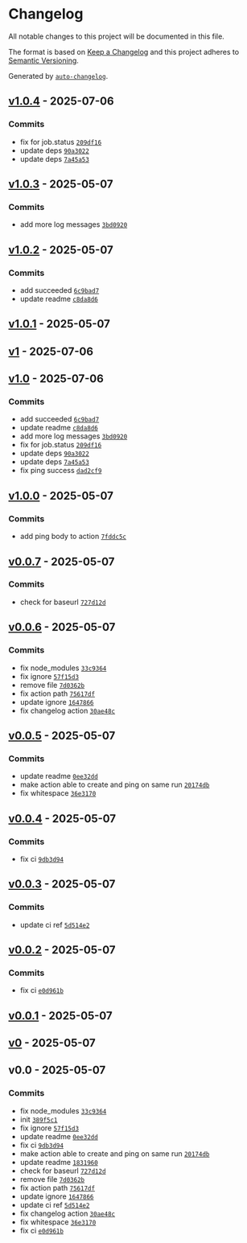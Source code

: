 # Changelog

All notable changes to this project will be documented in this file.

The format is based on [Keep a Changelog](https://keepachangelog.com/en/1.0.0/)
and this project adheres to [Semantic Versioning](https://semver.org/spec/v2.0.0.html).

Generated by [`auto-changelog`](https://github.com/CookPete/auto-changelog).

## [v1.0.4](https://github.com/olofvndrhr/healthchecks-action/compare/v1.0.3...v1.0.4) - 2025-07-06

### Commits

- fix for job.status [`209df16`](https://github.com/olofvndrhr/healthchecks-action/commit/209df161167acbc4c9793da81a62b413fdbf6553)
- update deps [`90a3022`](https://github.com/olofvndrhr/healthchecks-action/commit/90a302284125e3f0f854c160bbb37e067bd295b5)
- update deps [`7a45a53`](https://github.com/olofvndrhr/healthchecks-action/commit/7a45a53081bc23fb6c97ad17aa44fd62a2a01f6d)

## [v1.0.3](https://github.com/olofvndrhr/healthchecks-action/compare/v1.0.2...v1.0.3) - 2025-05-07

### Commits

- add more log messages [`3bd0920`](https://github.com/olofvndrhr/healthchecks-action/commit/3bd09201d6e3231753d9ba327ef40e8a6b3b20e5)

## [v1.0.2](https://github.com/olofvndrhr/healthchecks-action/compare/v1.0.1...v1.0.2) - 2025-05-07

### Commits

- add succeeded [`6c9bad7`](https://github.com/olofvndrhr/healthchecks-action/commit/6c9bad7bd1aa7faaa8e835d6ee33e5d4536a2a49)
- update readme [`c8da8d6`](https://github.com/olofvndrhr/healthchecks-action/commit/c8da8d63cf2fe9dd677739e875d3a6420f345e4d)

## [v1.0.1](https://github.com/olofvndrhr/healthchecks-action/compare/v1...v1.0.1) - 2025-05-07

## [v1](https://github.com/olofvndrhr/healthchecks-action/compare/v1.0...v1) - 2025-07-06

## [v1.0](https://github.com/olofvndrhr/healthchecks-action/compare/v1.0.0...v1.0) - 2025-07-06

### Commits

- add succeeded [`6c9bad7`](https://github.com/olofvndrhr/healthchecks-action/commit/6c9bad7bd1aa7faaa8e835d6ee33e5d4536a2a49)
- update readme [`c8da8d6`](https://github.com/olofvndrhr/healthchecks-action/commit/c8da8d63cf2fe9dd677739e875d3a6420f345e4d)
- add more log messages [`3bd0920`](https://github.com/olofvndrhr/healthchecks-action/commit/3bd09201d6e3231753d9ba327ef40e8a6b3b20e5)
- fix for job.status [`209df16`](https://github.com/olofvndrhr/healthchecks-action/commit/209df161167acbc4c9793da81a62b413fdbf6553)
- update deps [`90a3022`](https://github.com/olofvndrhr/healthchecks-action/commit/90a302284125e3f0f854c160bbb37e067bd295b5)
- update deps [`7a45a53`](https://github.com/olofvndrhr/healthchecks-action/commit/7a45a53081bc23fb6c97ad17aa44fd62a2a01f6d)
- fix ping success [`dad2cf9`](https://github.com/olofvndrhr/healthchecks-action/commit/dad2cf95b8c13b8e5856581553c6363d20c540b8)

## [v1.0.0](https://github.com/olofvndrhr/healthchecks-action/compare/v0.0.7...v1.0.0) - 2025-05-07

### Commits

- add ping body to action [`7fddc5c`](https://github.com/olofvndrhr/healthchecks-action/commit/7fddc5ca3fbb527ddf22c8e380d73abe94583f71)

## [v0.0.7](https://github.com/olofvndrhr/healthchecks-action/compare/v0.0.6...v0.0.7) - 2025-05-07

### Commits

- check for baseurl [`727d12d`](https://github.com/olofvndrhr/healthchecks-action/commit/727d12d5c05cedd91d9c3255c163a6d7c5c696d3)

## [v0.0.6](https://github.com/olofvndrhr/healthchecks-action/compare/v0.0.5...v0.0.6) - 2025-05-07

### Commits

- fix node_modules [`33c9364`](https://github.com/olofvndrhr/healthchecks-action/commit/33c9364258c2caecaa5bf393bad0b2bda1fdb4c2)
- fix ignore [`57f15d3`](https://github.com/olofvndrhr/healthchecks-action/commit/57f15d3cfceeb71968571d98f83373096d7b6825)
- remove file [`7d0362b`](https://github.com/olofvndrhr/healthchecks-action/commit/7d0362b030fc01c4ff6726070d2b929ff0e68fa4)
- fix action path [`75617df`](https://github.com/olofvndrhr/healthchecks-action/commit/75617df053ed6465fed14dfcded106df6614ffbf)
- update ignore [`1647866`](https://github.com/olofvndrhr/healthchecks-action/commit/16478661db6d68ad2c02cff63bafd33accfa993b)
- fix changelog action [`30ae48c`](https://github.com/olofvndrhr/healthchecks-action/commit/30ae48c2a40786902ee021422551bb940955afd8)

## [v0.0.5](https://github.com/olofvndrhr/healthchecks-action/compare/v0.0.4...v0.0.5) - 2025-05-07

### Commits

- update readme [`0ee32dd`](https://github.com/olofvndrhr/healthchecks-action/commit/0ee32dd5ef1367c56c3015d0d3acbf7d459cae52)
- make action able to create and ping on same run [`20174db`](https://github.com/olofvndrhr/healthchecks-action/commit/20174db16bbe3ad095c5f60c272ef3ec9d431bba)
- fix whitespace [`36e3170`](https://github.com/olofvndrhr/healthchecks-action/commit/36e317044a74cca1430fd9bb9ec47dd9e383486e)

## [v0.0.4](https://github.com/olofvndrhr/healthchecks-action/compare/v0.0.3...v0.0.4) - 2025-05-07

### Commits

- fix ci [`9db3d94`](https://github.com/olofvndrhr/healthchecks-action/commit/9db3d9410e49eafc3c783184f1bd075df752db1c)

## [v0.0.3](https://github.com/olofvndrhr/healthchecks-action/compare/v0.0.2...v0.0.3) - 2025-05-07

### Commits

- update ci ref [`5d514e2`](https://github.com/olofvndrhr/healthchecks-action/commit/5d514e26249d1d55a949125e0b11daefa59b4807)

## [v0.0.2](https://github.com/olofvndrhr/healthchecks-action/compare/v0.0.1...v0.0.2) - 2025-05-07

### Commits

- fix ci [`e0d961b`](https://github.com/olofvndrhr/healthchecks-action/commit/e0d961b716a7835dff2874b36e476ec6006b7b65)

## [v0.0.1](https://github.com/olofvndrhr/healthchecks-action/compare/v0...v0.0.1) - 2025-05-07

## [v0](https://github.com/olofvndrhr/healthchecks-action/compare/v0.0...v0) - 2025-05-07

## v0.0 - 2025-05-07

### Commits

- fix node_modules [`33c9364`](https://github.com/olofvndrhr/healthchecks-action/commit/33c9364258c2caecaa5bf393bad0b2bda1fdb4c2)
- init [`389f5c1`](https://github.com/olofvndrhr/healthchecks-action/commit/389f5c16cdf17da3e0289dae457f25e27711fab9)
- fix ignore [`57f15d3`](https://github.com/olofvndrhr/healthchecks-action/commit/57f15d3cfceeb71968571d98f83373096d7b6825)
- update readme [`0ee32dd`](https://github.com/olofvndrhr/healthchecks-action/commit/0ee32dd5ef1367c56c3015d0d3acbf7d459cae52)
- fix ci [`9db3d94`](https://github.com/olofvndrhr/healthchecks-action/commit/9db3d9410e49eafc3c783184f1bd075df752db1c)
- make action able to create and ping on same run [`20174db`](https://github.com/olofvndrhr/healthchecks-action/commit/20174db16bbe3ad095c5f60c272ef3ec9d431bba)
- update readme [`1831960`](https://github.com/olofvndrhr/healthchecks-action/commit/1831960531f75b3e6e544056306e5ef949e8a5e5)
- check for baseurl [`727d12d`](https://github.com/olofvndrhr/healthchecks-action/commit/727d12d5c05cedd91d9c3255c163a6d7c5c696d3)
- remove file [`7d0362b`](https://github.com/olofvndrhr/healthchecks-action/commit/7d0362b030fc01c4ff6726070d2b929ff0e68fa4)
- fix action path [`75617df`](https://github.com/olofvndrhr/healthchecks-action/commit/75617df053ed6465fed14dfcded106df6614ffbf)
- update ignore [`1647866`](https://github.com/olofvndrhr/healthchecks-action/commit/16478661db6d68ad2c02cff63bafd33accfa993b)
- update ci ref [`5d514e2`](https://github.com/olofvndrhr/healthchecks-action/commit/5d514e26249d1d55a949125e0b11daefa59b4807)
- fix changelog action [`30ae48c`](https://github.com/olofvndrhr/healthchecks-action/commit/30ae48c2a40786902ee021422551bb940955afd8)
- fix whitespace [`36e3170`](https://github.com/olofvndrhr/healthchecks-action/commit/36e317044a74cca1430fd9bb9ec47dd9e383486e)
- fix ci [`e0d961b`](https://github.com/olofvndrhr/healthchecks-action/commit/e0d961b716a7835dff2874b36e476ec6006b7b65)
